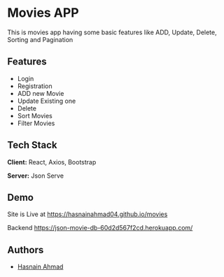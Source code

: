 
# Movies APP

This is movies app having some basic features like
ADD, Update, Delete, Sorting and Pagination





## Features
- Login
- Registration
- ADD new Movie
- Update Existing one
- Delete
- Sort Movies
- Filter Movies



## Tech Stack

**Client:** React, Axios, Bootstrap

**Server:** Json Serve


## Demo
Site is Live at https://hasnainahmad04.github.io/movies

Backend https://json-movie-db-60d2d567f2cd.herokuapp.com/


## Authors

- [Hasnain Ahmad](https://github.com/Hasnainahmad04)
